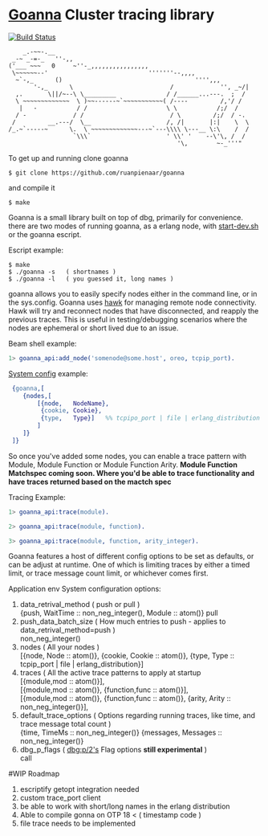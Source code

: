 
# [Goanna](https://en.wikipedia.org/wiki/Goanna) Cluster tracing library
[![Build Status](https://travis-ci.org/ruanpienaar/goanna.svg?branch=master)](https://travis-ci.org/ruanpienaar/goanna)

```
    _.-~~-.__
 _-~ _-=-_   ''-,,
('___ ~~~   0     ~''-_,,,,,,,,,,,,,,,,
 \~~~~~~--'                            '''''''--,,,,
  ~`-,_      ()                                     '''',,,
       '-,_      \                           /             '', _~/|
  ,.       \||/~--\ \_________              / /______...---.  ;  /
  \ ~~~~~~~~~~~~~  \ )~~------~`~~~~~~~~~~~( /----         /,'/ /
   |   -           / /                      \ \           /;/  /
  / -             / /                        / \         /;/  / -.
 /         __.---/  \__                     /, /|       |:|    \  \
/_.~`-----~      \.  \ ~~~~~~~~~~~~~---~`---\\\\ \---__ \:\    /  /
                  `\\\`                     ' \\' '    --\'\, /  /
                                               '\,        ~-_'''"
```
To get up and running clone goanna
```
$ git clone https://github.com/ruanpienaar/goanna
```
and compile it
```
$ make
```

Goanna is a small library built on top of dbg, primarily for convenience.
there are two modes of running goanna, as a erlang node, with [start-dev.sh](https://github.com/ruanpienaar/goanna/blob/master/start-dev.sh) or the goanna escript.

Escript example:
```
$ make
$ ./goanna -s   ( shortnames )
$ ./goanna -l   ( you guessed it, long names )
```

goanna allows you to easily specify nodes either in the command line, or in the sys.config.
Goanna uses [hawk](https://github.com/ruanpienaar/hawk) for managing remote node connectivity.
Hawk will try and reconnect nodes that have disconnected, and reapply the previous traces.
This is useful in testing/debugging scenarios where the nodes are ephemeral or short lived due to an issue.

Beam shell example:
```Erlang
1> goanna_api:add_node('somenode@some.host', oreo, tcpip_port).
```
[System config](https://github.com/ruanpienaar/goanna/sys.config) example:
```erlang
 {goanna,[
    {nodes,[
        [{node,   NodeName},
         {cookie, Cookie},
         {type,   Type}]   %% tcpipo_port | file | erlang_distribution
        ]
    ]}
 ]}
```

So once you've added some nodes, you can enable a trace pattern with Module, Module Function or Module Function Arity.
**Module Function Matchspec coming soon. Where you'd be able to trace functionality and have traces returned based on the mactch spec**

Tracing Example:
```Erlang
1> goanna_api:trace(module).

2> goanna_api:trace(module, function).

3> goanna_api:trace(module, function, arity_integer).

```

Goanna features a host of different config options to be set as defaults, or can be adjust at runtime.
One of which is limiting traces by either a timed limit, or trace message count limit, or whichever comes first.

Application env System configuration options:

1. data_retrival_method ( push or pull )  
 {push, WaitTime :: non_neg_integer(), Module :: atom()}
 pull
2. push_data_batch_size ( How much entries to push - applies to data_retrival_method=push )  
 non_neg_integer()
3. nodes ( All your nodes )  
 [{node, Node :: atom()},
  {cookie, Cookie :: atom()}, 
  {type, Type :: tcpip_port | file | erlang_distribution}]
4. traces ( All the active trace patterns to apply at startup  
 [{module,mod :: atom()}],  
 [{module,mod :: atom()}, {function,func :: atom()}],  
 [{module,mod :: atom()}, {function,func :: atom()}, {arity, Arity :: non_neg_integer()}],  
5. default_trace_options ( Options regarding running traces, like time, and trace message total count )  
 {time, TimeMs :: non_neg_integer()}
 {messages, Messages :: non_neg_integer()}
6. dbg_p_flags ( [dbg:p/2's](http://erlang.org/doc/man/dbg.html#p-2) Flag options **still experimental** )  
 call

#WIP Roadmap
1. escriptify getopt integration needed
2. custom trace_port client
4. be able to work with short/long names in the erlang distribution
5. Able to compile gonna on OTP 18 < ( timestamp code )
6. file trace needs to be implemented

